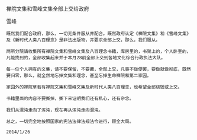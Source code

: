 禅院文集和雪峰文集全部上交给政府

雪峰


    既然我们配合政府，那么，一切无条件服从并配合。既然政府认定《禅院文集》和《雪峰文集》及《新时代人类八百理念》是非法出版物，并要求全部上交，那么，我们服从。

    两所分院请收集所有禅院文集和雪峰文集及八百理念书籍，库房里的，书架上的，个人卧室的，凡能找到的，全部收集起来并于本月28前全部上交到各地文化综合行政执法大队。

    每一位个人拥有的文集，请不要保留，不要藏，全部上交，凡事不做便罢，要做就做彻底，既然要归零，那么，就全然地忘掉文集和理念，甚至忘掉生命禅院和第二家园。

    家园外的禅院草若有禅院文集和雪峰文集及新时代人类八百理念，也希望全部烧毁或上交。

    书籍里面的内容不要撕掉，撕下来证明我们还有私心，还有杂念。

    我们从混沌走向了浑沌，现在再从浑沌走向混沌。

    总之，一切完全地按照国家的宪法法律法规法令进行，顾全大局。

    2014/1/26




